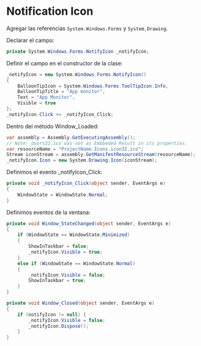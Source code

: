 # Notification Icon
Agregar las referencias `System.Windows.Forms` y `System.Drawing`.

Declarar el campo:

```csharp
private System.Windows.Forms.NotifyIcon _notifyIcon;
```

Definir el campo en el constructor de la clase:

```csharp
_notifyIcon = new System.Windows.Forms.NotifyIcon()
{
	BalloonTipIcon = System.Windows.Forms.ToolTipIcon.Info,
	BalloonTipTitle = "App monitor",
	Text = "App Monitor",
	Visible = true
};
_notifyIcon.Click += _notifyIcon_Click;
```

Dentro del método Window_Loaded:

```csharp
var assembly = Assembly.GetExecutingAssembly();
// Note: doors32.ico was set as Embbeded Result in its properties.
var resourceName = "ProjectName.Icons.icon32.ico";
Stream iconStream = assembly.GetManifestResourceStream(resourceName);
_notifyIcon.Icon = new System.Drawing.Icon(iconStream);
```

Definimos el evento _notifyIcon_Click:

```csharp
private void _notifyIcon_Click(object sender, EventArgs e)
{
    WindowState = WindowState.Normal;
}
```

Definimos eventos de la ventana:

```csharp
private void Window_StateChanged(object sender, EventArgs e)
{
    if (WindowState == WindowState.Minimized)
    {
        ShowInTaskbar = false;
        _notifyIcon.Visible = true;
    }
    else if (WindowState == WindowState.Normal)
    {
        _notifyIcon.Visible = false;
        ShowInTaskbar = true;
    }
}

private void Window_Closed(object sender, EventArgs e)
{
    if (notifyIcon != null) {
        _notifyIcon.Visible = false;
        _notifyIcon.Dispose();
    }
}
```

